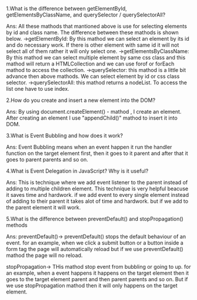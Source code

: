 1.What is the difference between getElementById, getElementsByClassName, and querySelector / querySelectorAll?  

Ans: All these mathods that mantioned above is use for selecting elements by id and class name. The difference between these mathods is shown below.
->getElementById: By this mathod we can select an element by its id and do necessary work. If there is other element with same id it will not select all of them rather it will only select one.
->getElementsByClassName: By this mathod we can select multiple element by same css class and this mathod will return a HTMLCollection and we can use forof or forEach mathod to access the collection.
->querySelector: this mathod is a little bit advance then above mathods. We can select element by id or css class selector.
->querySelectorAll: this mathod returns a nodeList. To access the list one have to use index.

2.How do you create and insert a new element into the DOM?

Ans: By using document.createElement() - mathod , I create an element. After creating an element I use "appendChild()" mathod to insert it into DOM.

3.What is Event Bubbling and how does it work?

Ans: Event Bubbling means when an event happen it run the handler function on the target element first, then it goes to it parent and after that it goes to parent parents and so on.

4.What is Event Delegation in JavaScript? Why is it useful?

Ans: This is technique where we add event listener to the parent instead of adding to multiple children element. This technique is very helpful beacuse it saves time and hardwork.
if we add event to every single element instead of adding to their parent it takes alot of time and hardwork. but if we add to the parent element it will work.

5.What is the difference between preventDefault() and stopPropagation() methods

Ans: 
preventDefault()-> preventDefault() stops the default behaviour of an event. for an example, when we click a submit button or a button inside a form tag the page will automatically reload but 
if we use preventDefault() mathod the page will no reload.

stopPropagation-> THis mathod stop event from bubbling or going to up. for an example, when a event happens it happens on the target element then it goes to the target element parent and 
then parent parents and so on. But if we use stopPropagation mathod then it will only happens on the target element.

